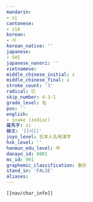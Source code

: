 ```yaml
---
mandarin:
- sì
cantonese:
- zi6
korean:
- 사
korean_native: ''
japanese:
- SHI
japanese_nanori: ''
vietnamese:
middle_chinese_initial: z
middle_chinese_final: ɨ
stroke_count: '3'
radical: 已
skip_number: 4-3-1
grade_level: 名
pos: ''
english:
- snake (zodiac)
羅馬字: si
韓文: '[[시]]'
joyo_level: 日本人名用漢字
hsk_level: ''
hanmun_edu_level: 中
danayo_id: 8001
mc_id: 991
graphemic_classification: 象形
stand_in: 'FALSE'
aliases:
---
```

```meta-bind-embed
[[nav/char_info]]
```
